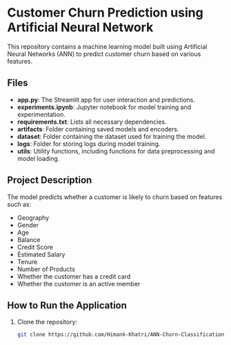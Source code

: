 # Customer Churn Prediction using Artificial Neural Network

This repository contains a machine learning model built using Artificial Neural Networks (ANN) to predict customer churn based on various features.

## Files

- **app.py**: The Streamlit app for user interaction and predictions.
- **experiments.ipynb**: Jupyter notebook for model training and experimentation.
- **requirements.txt**: Lists all necessary dependencies.
- **artifacts**: Folder containing saved models and encoders.
- **dataset**: Folder containing the dataset used for training the model.
- **logs**: Folder for storing logs during model training.
- **utils**: Utility functions, including functions for data preprocessing and model loading.

## Project Description

The model predicts whether a customer is likely to churn based on features such as:
- Geography
- Gender
- Age
- Balance
- Credit Score
- Estimated Salary
- Tenure
- Number of Products
- Whether the customer has a credit card
- Whether the customer is an active member

## How to Run the Application

1. Clone the repository:
   ```bash
   git clone https://github.com/Himank-Khatri/ANN-Churn-Classification.git
